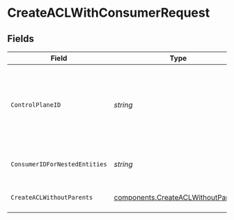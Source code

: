 # CreateACLWithConsumerRequest


## Fields

| Field                                                                                    | Type                                                                                     | Required                                                                                 | Description                                                                              | Example                                                                                  |
| ---------------------------------------------------------------------------------------- | ---------------------------------------------------------------------------------------- | ---------------------------------------------------------------------------------------- | ---------------------------------------------------------------------------------------- | ---------------------------------------------------------------------------------------- |
| `ControlPlaneID`                                                                         | *string*                                                                                 | :heavy_check_mark:                                                                       | The UUID of your control plane. This variable is available in the Konnect manager.       | 9524ec7d-36d9-465d-a8c5-83a3c9390458                                                     |
| `ConsumerIDForNestedEntities`                                                            | *string*                                                                                 | :heavy_check_mark:                                                                       | Consumer ID for nested entities                                                          | f28acbfa-c866-4587-b688-0208ac24df21                                                     |
| `CreateACLWithoutParents`                                                                | [components.CreateACLWithoutParents](../../models/components/createaclwithoutparents.md) | :heavy_check_mark:                                                                       | Description of new ACL for creation                                                      |                                                                                          |